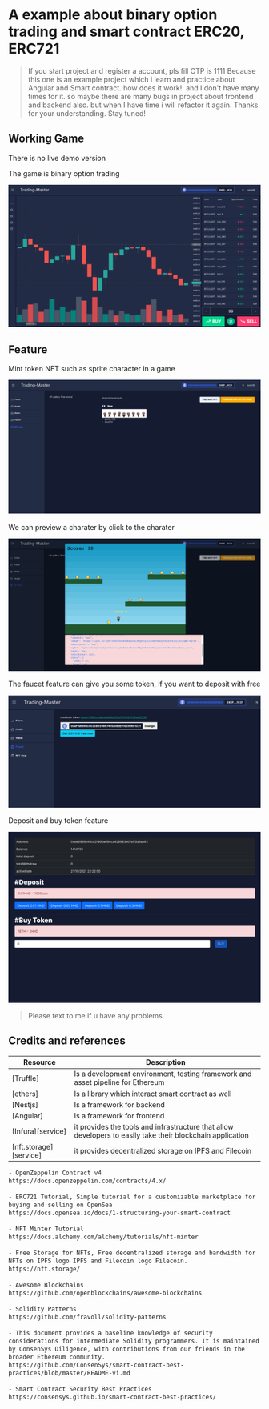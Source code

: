 # A example about binary option trading and smart contract ERC20, ERC721

> If you start project and register a account, pls fill OTP is 1111
> Because this one is an example project which i learn and practice about Angular and Smart contract. how does it work!. and I don't have many times for it. so maybe there are many bugs in project about frontend and backend also. but when I have time i will refactor it again.
> Thanks for your understanding. Stay tuned!

## Working Game

There is no live demo version

The game is binary option trading

![binary option trading](docs/assets/image-1.png)

## Feature

Mint token NFT such as sprite character in a game

![NFT shop](docs/assets/image-2.png)

We can preview a charater by click to the charater

![NFT shop](docs/assets/image-3.png)

The faucet feature can give you some token, if you want to deposit with free

![NFT shop](docs/assets/image-4.png)

Deposit and buy token feature

![NFT shop](docs/assets/image-5.png)

> Please text to me if u have any problems

## Credits and references

| Resource                                      | Description                                                                                                                       |
| --------------------------------------------- | --------------------------------------------------------------------------------------------------------------------------------- |
| [Truffle]                                     | Is a development environment, testing framework and asset pipeline for Ethereum                                                   |
| [ethers]                          | Is a library which interact smart contract as well                              |
| [Nestjs] | Is a framework for backend |
| [Angular]                 | Is a framework for frontend                          |
| [Infura][service]                 | it provides the tools and infrastructure that allow developers to easily take their blockchain application                          |
| [nft.storage][service]                 | it provides decentralized storage on IPFS and Filecoin                         |

```
- OpenZeppelin Contract v4
https://docs.openzeppelin.com/contracts/4.x/

- ERC721 Tutorial, Simple tutorial for a customizable marketplace for buying and selling on OpenSea
https://docs.opensea.io/docs/1-structuring-your-smart-contract

- NFT Minter Tutorial
https://docs.alchemy.com/alchemy/tutorials/nft-minter

- Free Storage for NFTs, Free decentralized storage and bandwidth for NFTs on IPFS logo IPFS and Filecoin logo Filecoin.
https://nft.storage/

- Awesome Blockchains
https://github.com/openblockchains/awesome-blockchains

- Solidity Patterns
https://github.com/fravoll/solidity-patterns

- This document provides a baseline knowledge of security considerations for intermediate Solidity programmers. It is maintained by ConsenSys Diligence, with contributions from our friends in the broader Ethereum community.
https://github.com/ConsenSys/smart-contract-best-practices/blob/master/README-vi.md

- Smart Contract Security Best Practices
https://consensys.github.io/smart-contract-best-practices/
```